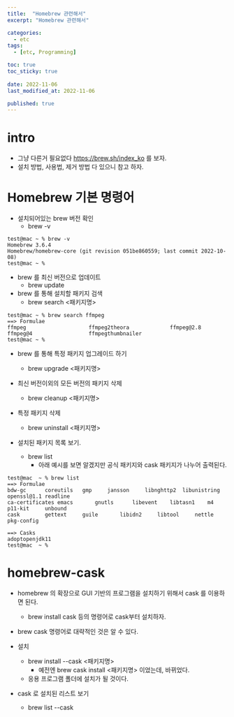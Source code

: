 ```yaml
---
title:  "Homebrew 관련해서"
excerpt: "Homebrew 관련해서"

categories:
  - etc
tags:
  - [etc, Programming]

toc: true
toc_sticky: true
 
date: 2022-11-06
last_modified_at: 2022-11-06

published: true
---
```


# intro 
* 그냥 다른거 필요없다 https://brew.sh/index_ko 를 보자. 
* 설치 방법, 사용법, 제거 방법 다 있으니 참고 하자.

# Homebrew 기본 명령어

* 설치되어있는 brew 버전 확인
	* brew -v

```
test@mac ~ % brew -v
Homebrew 3.6.4
Homebrew/homebrew-core (git revision 051be860559; last commit 2022-10-08)
test@mac ~ % 
```

* brew 를 최신 버전으로 업데이트
	* brew update
* brew 를 통해 설치할 패키지 검색
	* brew search <패키지명>

```
test@mac ~ % brew search ffmpeg
==> Formulae
ffmpeg                    ffmpeg2theora             ffmpeg@2.8                ffmpeg@4                  ffmpegthumbnailer
test@mac ~ % 
```

* brew 를 통해 특정 패키지 업그레이드 하기
	* brew upgrade <패키지명>

* 최신 버전이외의 모든 버전의 패키지 삭제
	* brew cleanup <패키지명>

* 특정 패키지 삭제
	* brew uninstall <패키지명>


* 설치된 패키지 목록 보기.
	* brew list
		* 아래 예시를 보면 알겠지만 공식 패키지와 cask 패키지가 나누어 출력된다. 

```
test@mac  ~ % brew list
==> Formulae
bdw-gc		coreutils	gmp		jansson		libnghttp2	libunistring	openssl@1.1	readline
ca-certificates	emacs		gnutls		libevent	libtasn1	m4		p11-kit		unbound
cask		gettext		guile		libidn2		libtool		nettle		pkg-config

==> Casks
adoptopenjdk11
test@mac  ~ % 
```

# homebrew-cask
* homebrew 의 확장으로 GUI 기반의 프로그램을 설치하기 위해서 cask 를 이용하면 된다. 
	* brew install cask 등의 명령어로 cask부터 설치하자.

* brew cask 명령어로 대략적인 것은 알 수 있다.

* 설치
	* brew install --cask <패키지명>
		* 예전엔  brew cask install <패키지명> 이었는데, 바뀌었다.
	* 응용 프로그램 폴더에 설치가 될 것이다.

* cask 로 설치된 리스트 보기
	* brew list --cask



